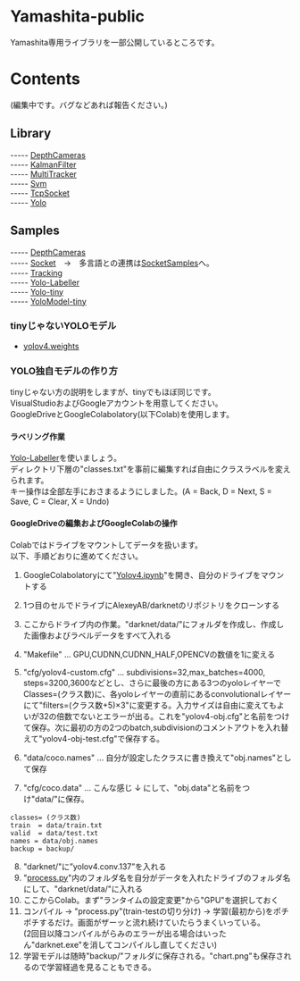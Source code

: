 # Yamashita-public

Yamashita専用ライブラリを一部公開しているところです。  

# Contents

(編集中です。バグなどあれば報告ください。)  

## Library

----- [DepthCameras](/Library/Yamashita.DepthCameras)  
----- [KalmanFilter](/Library/Yamashita.KalmanFilter)  
----- [MultiTracker](/Library/Yamashita.MultiTracker)  
----- [Svm](/Library/Yamashita.Svm)  
----- [TcpSocket](/Library/Yamashita.TcpSocket)  
----- [Yolo](/Library/Yamashita.Yolo)  

## Samples

----- [DepthCameras](/Samples/Samples.DepthCameras)  
----- [Socket](/Samples/Samples.Socket)　→　多言語との連携は[SocketSamples](https://github.com/husty530/SocketSamples)へ。  
----- [Tracking](/Samples/Samples.Tracking)  
----- [Yolo-Labeller](/Samples/Samples.Yolo-Labeller)  
----- [Yolo-tiny](/Samples/Samples.Yolo-tiny)  
----- [YoloModel-tiny](/Samples/YoloModel-tiny)  

### tinyじゃないYOLOモデル

* [yolov4.weights](https://github.com/AlexeyAB/darknet/releases/download/darknet_yolo_v3_optimal/yolov4.weights)

### YOLO独自モデルの作り方

tinyじゃない方の説明をしますが、tinyでもほぼ同じです。  
VisualStudioおよびGoogleアカウントを用意してください。  
GoogleDriveとGoogleColabolatory(以下Colab)を使用します。  

#### ラベリング作業  
[Yolo-Labeller](/Samples/Samples.Yolo-Labeller)を使いましょう。  
ディレクトリ下層の"classes.txt"を事前に編集すれば自由にクラスラベルを変えられます。  
キー操作は全部左手におさまるようにしました。(A = Back, D = Next, S = Save, C = Clear, X = Undo)  
  
#### GoogleDriveの編集およびGoogleColabの操作  
  
Colabではドライブをマウントしてデータを扱います。  
以下、手順どおりに進めてください。  
  
1. GoogleColabolatoryにて"[Yolov4.ipynb](/Yolov4.ipynb)"を開き、自分のドライブをマウントする
2. 1つ目のセルでドライブにAlexeyAB/darknetのリポジトリをクローンする
3. ここからドライブ内の作業。"darknet/data/"にフォルダを作成し、作成した画像およびラベルデータをすべて入れる
4. "Makefile" ... GPU,CUDNN,CUDNN_HALF,OPENCVの数値を1に変える
5. "cfg/yolov4-custom.cfg" ... subdivisions=32,max_batches=4000, steps=3200,3600などとし、さらに最後の方にある3つのyoloレイヤーでClasses=(クラス数)に、各yoloレイヤーの直前にあるconvolutionalレイヤーにて"filters=(クラス数+5)×3"に変更する。入力サイズは自由に変えてもよいが32の倍数でないとエラーが出る。これを"yolov4-obj.cfg"と名前をつけて保存。次に最初の方の2つのbatch,subdivisionのコメントアウトを入れ替えて"yolov4-obj-test.cfg"で保存する。
6. "data/coco.names" ... 自分が設定したクラスに書き換えて"obj.names"として保存  
  
7. "cfg/coco.data" ... こんな感じ ↓ にして、"obj.data"と名前をつけ"data/"に保存。
```
classes= (クラス数)
train  = data/train.txt
valid  = data/test.txt
names = data/obj.names
backup = backup/
```  
  
8. "darknet/"に”yolov4.conv.137”を入れる
9. "[process.py](/process.py)"内のフォルダ名を自分がデータを入れたドライブのフォルダ名にして、"darknet/data/"に入れる
10. ここからColab。まず"ランタイムの設定変更"から"GPU"を選択しておく
11. コンパイル → "process.py"(train-testの切り分け) → 学習(最初から)をポチポチするだけ。画面がザーッと流れ続けていたらうまくいっている。  
(2回目以降コンパイルがらみのエラーが出る場合はいったん"darknet.exe"を消してコンパイルし直してください)  
12. 学習モデルは随時"backup/"フォルダに保存される。"chart.png"も保存されるので学習経過を見ることもできる。  
